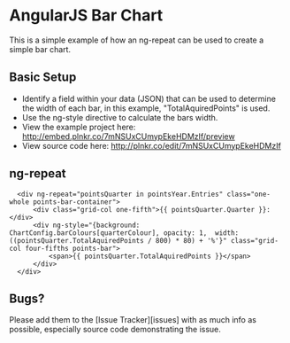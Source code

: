 AngularJS Bar Chart
===================

This is a simple example of how an ng-repeat can be used to create a simple bar chart.

## Basic Setup

* Identify a field within your data (JSON) that can be used to determine the width of each bar, in this example, "TotalAquiredPoints" is used.
* Use the ng-style directive to calculate the bars width.
* View the example project here: http://embed.plnkr.co/7mNSUxCUmypEkeHDMzIf/preview
* View source code here: http://plnkr.co/edit/7mNSUxCUmypEkeHDMzIf

## ng-repeat

      <div ng-repeat="pointsQuarter in pointsYear.Entries" class="one-whole points-bar-container">
          <div class="grid-col one-fifth">{{ pointsQuarter.Quarter }}: </div>
          <div ng-style="{background: ChartConfig.barColours[quarterColour], opacity: 1,  width: ((pointsQuarter.TotalAquiredPoints / 800) * 80) + '%'}" class="grid-col four-fifths points-bar">
              <span>{{ pointsQuarter.TotalAquiredPoints }}</span>
          </div>
      </div>

## Bugs?

Please add them to the [Issue Tracker][issues] with as much info as possible, especially source code demonstrating the issue.
